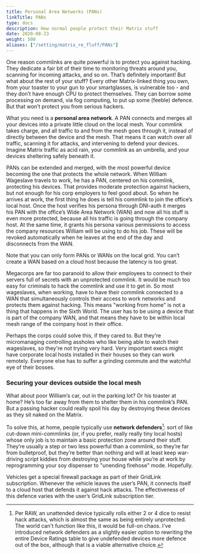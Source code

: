 ```yaml
---
title: Personal Area Networks (PANs)
linkTitle: PANs
type: docs
description: How normal people protect their Matrix stuff
date: 2020-08-23
weight: 500
aliases: ["/setting/matrix_re_fluff/PANs"]
---
```


One reason commlinks are quite powerful is to protect you against hacking. They dedicate a fair bit of their time to monitoring threats around you, scanning for incoming attacks, and so on. That’s definitely important! But what about the rest of your stuff? Every other Matrix-linked thing you own, from your toaster to your gun to your smartglasses, is vulnerable too - and they don’t have enough CPU to protect themselves. They can borrow some processing on demand, via fog computing, to put up some (feeble) defence. But that won’t protect you from serious hackers.

What you need is a **personal area network**. A PAN connects and merges all your devices into a private little cloud on the local mesh. Your commlink takes charge, and all traffic to and from the mesh goes through it, instead of directly between the device and the mesh. That means it can watch over all traffic, scanning it for attacks, and intervening to defend your devices. Imagine Matrix traffic as acid rain, your commlink as an umbrella, and your devices sheltering safely beneath it.

PANs can be extended and merged, with the most powerful device becoming the one that protects the whole network. When William Wageslave travels to work, he has a PAN, centered on his commlink, protecting his devices. That provides moderate protection against hackers, but not enough for his corp employers to feel good about. So when he arrives at work, the first thing he does is tell his commlink to join the office’s local host. Once the host verifies his persona through DNI-auth it merges his PAN with the office’s Wide Area Network (WAN) and now all his stuff is even more protected, because all his traffic is going through the company host. At the same time, it grants his persona various permissions to access the company resources William will be using to do his job. These will be revoked automatically when he leaves at the end of the day and disconnects from the WAN.

Note that you can only form PANs or WANs on the local grid. You can’t create a WAN based on a cloud host because the latency is too great.

Megacorps are far too paranoid to allow their employees to connect to their servers full of secrets with an unprotected commlink. It would be much too easy for criminals to hack the commlink and use it to get in. So most wageslaves, when working, have to have their commlink connected to a WAN that simultaneously controls their access to work networks and protects them against hacking. This means "working from home" is not a thing that happens in the Sixth World. The user has to be using a device that is part of the company WAN, and that means they have to be within local mesh range of the company host in their office.

Perhaps the corps could solve this, if they cared to. But they're micromanaging controlling assholes who like being able to watch their wageslaves, so they're not trying very hard. Very important execs might have corporate local hosts installed in their houses so they can work remotely. Everyone else has to suffer a grinding commute and the watchful eye of their bosses.

### Securing your devices outside the local mesh

What about poor William’s car, out in the parking lot? Or his toaster at home? He’s too far away from them to shelter them in his commlink’s PAN. But a passing hacker could really spoil his day by destroying these devices as they sit naked on the Matrix.

To solve this, at home, people typically use **network defenders**[^1]: sort of like cut-down mini-commlinks (or, if you prefer, really really tiny local hosts) whose only job is to maintain a basic protection zone around their stuff. They’re usually a step or two less powerful than a commlink, so they’re far from bulletproof, but they’re better than nothing and will at least keep war-driving script kiddies from destroying your house while you’re at work by reprogramming your soy dispenser to "unending firehose" mode. Hopefully.

[^1]: Per RAW, an unattended device typically rolls either 2 or 4 dice to resist hack attacks, which is almost the same as being entirely unprotected. The world can't function like this, it would be full-on chaos. I've introduced network defenders as a slightly easier option to rewriting the entire Device Ratings table to give undefended devices more defence out of the box, although that is a viable alternative choice.

Vehicles get a special firewall package as part of their GridLink subscription. Whenever the vehicle leaves the user’s PAN, it connects itself to a cloud host that defends it against hack attacks. The effectiveness of this defence varies with the user’s GridLink subscription tier.